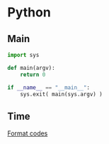 # Python
## Main
```python
import sys

def main(argv):
    return 0

if __name__ == "__main__":
    sys.exit( main(sys.argv) )
```

## Time
[Format codes](https://docs.python.org/2/library/datetime.html#strftime-and-strptime-behavior)
